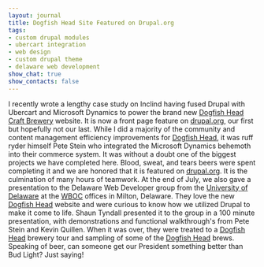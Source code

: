 ```yaml
---
layout: journal
title: Dogfish Head Site Featured on Drupal.org
tags: 
- custom drupal modules
- ubercart integration
- web design
- custom drupal theme
- delaware web development
show_chat: true
show_contacts: false
---
```


I recently wrote a lengthy case study on Inclind having fused Drupal with Ubercart and Microsoft Dynamics to power the brand new <a href="http://www.dogfish.com" target="_blank">Dogfish Head Craft Brewery</a> website. It is now a front page feature on <a href="http://www.drupal.org" target="_blank">drupal.org</a>, our first but hopefully not our last. While I did a majority of the community and content management efficiency improvements for <a href="http://www.dogfish.com" target="_blank">Dogfish Head</a>, it was ruff ryder himself Pete Stein who integrated the Microsoft Dynamics behemoth into their commerce system. It was without a doubt one of the biggest projects we have completed here. Blood, sweat, and tears beers were spent completing it and we are honored that it is featured on <a href="http://www.drupal.org" target="_blank">drupal.org</a>.   It is the culmination of many hours of teamwork. At the end of July, we also gave a presentation to the Delaware Web Developer group from the <a href="http://www.udel.edu" target="_blank">University of Delaware</a> at the <a href="http://www.wboc.com" target="_blank">WBOC</a> offices in Milton, Delaware. They love the new <a href="http://www.dogfish.com" target="_blank">Dogfish Head</a> website and were curious to know how we utilized Drupal to make it come to life. Shaun Tyndall presented it to the group in a 100 minute presentation, with demonstrations and functional walkthrough's from Pete Stein and Kevin Quillen. When it was over, they were treated to a <a href="http://www.dogfish.com" target="_blank">Dogfish Head</a> brewery tour and sampling of some of the <a href="http://www.dogfish.com" target="_blank">Dogfish Head</a> brews.   Speaking of beer, can someone get our President something better than Bud Light? Just saying!